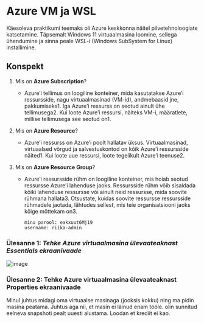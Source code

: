 # Azure VM ja WSL

Käesoleva praktikumi teemaks oli Azure keskkonna näitel pilvetehnoloogiate katsetamine. 
Täpsemalt Windows 11 virtuaalmasina loomine, sellega ühendumine ja sinna peale WSL-i (Windows SubSystem for Linux) installimine.


## Konspekt
1. Mis on **Azure Subscription**?
   *  Azure’i tellimus on loogiline konteiner, mida kasutatakse Azure’i ressursside, nagu virtuaalmasinad (VM-id), andmebaasid jne, pakkumiseks1.
     Iga Azure’i ressurss on seotud ainult ühe tellimusega2.
     Kui loote Azure’i ressursi, näiteks VM-i, määratlete, millise tellimusega see seotud on1.

3. Mis on **Azure Resource**?
   *  Azure’i ressurss on Azure’i poolt hallatav üksus.
     Virtuaalmasinad, virtuaalsed võrgud ja salvestuskontod on kõik Azure’i ressursside näited1.
     Kui loote uue ressursi, loote tegelikult Azure’i teenuse2.

5. Mis on **Azure Resource Group**?
   *  Azure’i ressursside rühm on loogiline konteiner, mis hoiab seotud ressursse Azure’i lahenduse jaoks.
     Ressursside rühm võib sisaldada kõiki lahenduse ressursse või ainult neid ressursse, mida soovite rühmana hallata3.
     Otsustate, kuidas soovite ressursse ressursside rühmadele jaotada, lähtudes sellest, mis teie organisatsiooni jaoks kõige mõttekam on3.

          minu parool: eakxuut6Mj19
          username: riika-admin

### Ülesanne 1: _Tehke Azure virtuaalmasina ülevaateaknast Essentials ekraanivaade_

![image](https://github.com/riikaseeba/opsys2023/assets/144622934/b2209857-8ea2-49a8-a8f4-d04791ec91b7)

### Ülesanne 2: Tehke Azure virtuaalmasina ülevaateaknast Properties ekraanivaade
Minul juhtus midagi oma virtuaalse masinaga (jooksis kokku) ning ma pidin masina peatama. Juhtus aga nii, et masin ei läinud enam tööle. olin sunnitud eelneva snapshoti pealt uuesti alustama. Loodan et krediit ei kao.

